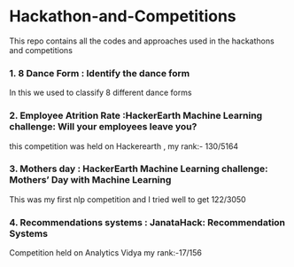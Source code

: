 # Hackathon-and-Competitions
This repo contains all the codes and approaches used in the hackathons and competitions

### 1. 8 Dance Form : Identify the dance form 
In this we used to classify 8 different dance forms

### 2. Employee Atrition Rate :HackerEarth Machine Learning challenge: Will your employees leave you?
this competition was held on Hackerearth , my rank:- 130/5164

### 3. Mothers day : HackerEarth Machine Learning challenge: Mothers’ Day with Machine Learning
This was my first nlp competition and I tried well to get 122/3050

### 4. Recommendations systems : JanataHack: Recommendation Systems
Competition held on Analytics Vidya my rank:-17/156

